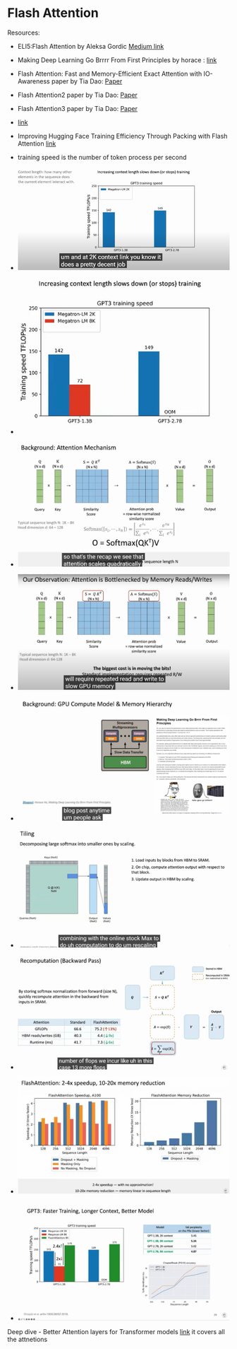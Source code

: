 

# Flash Attention

Resources:

- ELI5:Flash Attention by Aleksa Gordic [Medium link](https://gordicaleksa.medium.com/eli5-flash-attention-5c44017022ad)
- Making Deep Learning Go Brrrr From First Principles by horace : [link](https://horace.io/brrr_intro.html)
- Flash Attention: Fast and Memory-Efficient Exact Attention with IO-Awareness paper by Tia Dao: [Paper](https://arxiv.org/pdf/2205.14135)
- Flash Attention2 paper by Tia Dao: [Paper](https://tridao.me/publications/flash2/flash2.pdf)
- Flash Attention3 paper by Tia Dao: [Paper](https://tridao.me/blog/2024/flash3/)
- [link](https://www.youtube.com/watch?v=IoMSGuiwV3g)
- Improving Hugging Face Training Efficiency Through Packing with Flash Attention [link](https://huggingface.co/blog/packing-with-FA2)

- training speed is the number of token process per second
- ![alt text](image-5.png)
- ![alt text](image-6.png)
- ![alt text](image-7.png)
- ![alt text](image-8.png)
- ![alt text](image-9.png)
- ![alt text](image-10.png)
- ![alt text](image-11.png)
- ![alt text](image-12.png)
- ![alt text](image-13.png)


Deep dive - Better Attention layers for Transformer models [link](https://youtu.be/2TT384U4vQg?si=isWlxGtcy_RXjhPo) it covers all the attnetions
